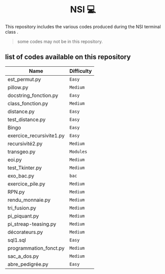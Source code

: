 <h1 align="center"> NSI 💻</h1>

This repository includes the various codes produced during the NSI terminal class .

> some codes may not be in this repository.

## list of codes available on this repository

| Name | Difficulty |
| ---  | ---------- |
| est_permut.py | `Easy`|
| pillow.py | `Medium`|
| docstring_fonction.py | `Easy` |
| class_fonction.py | `Medium` |
| distance.py | `Easy` |
| test_distance.py | `Easy` |
| Bingo | `Easy` |
| exercice_recursivite1.py | `Easy` |
| recursivité2.py | `Medium` |
| transgeo.py | `Modules` |
| eoi.py | `Medium` |
| test_Tkinter.py | `Medium` |
| exo_bac.py | `bac`|`
| exercice_pile.py | `Medium` |
| RPN.py | `Medium` |
| rendu_monnaie.py | `Medium` |
| tri_fusion.py | `Medium` |
| pi_piquant.py | `Medium` |
| pi_streap-teasing.py | `Medium` |
| décorateurs.py | `Medium` |
| sql1.sql | `Easy` |
| programmation_fonct.py | `Medium` |
| sac_a_dos.py | `Medium` |
| abre_pedigrée.py | `Easy` |